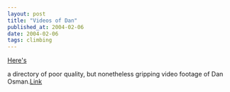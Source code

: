 ```yaml
---
layout: post
title: "Videos of Dan"
published_at: 2004-02-06
date: 2004-02-06
tags: climbing
---
```


[Here's](http://www.pendulo.com.br/videos/dan/)  

a directory of poor quality, but nonetheless gripping video footage of Dan Osman.[Link](http://www.pendulo.com.br/videos/dan/)  